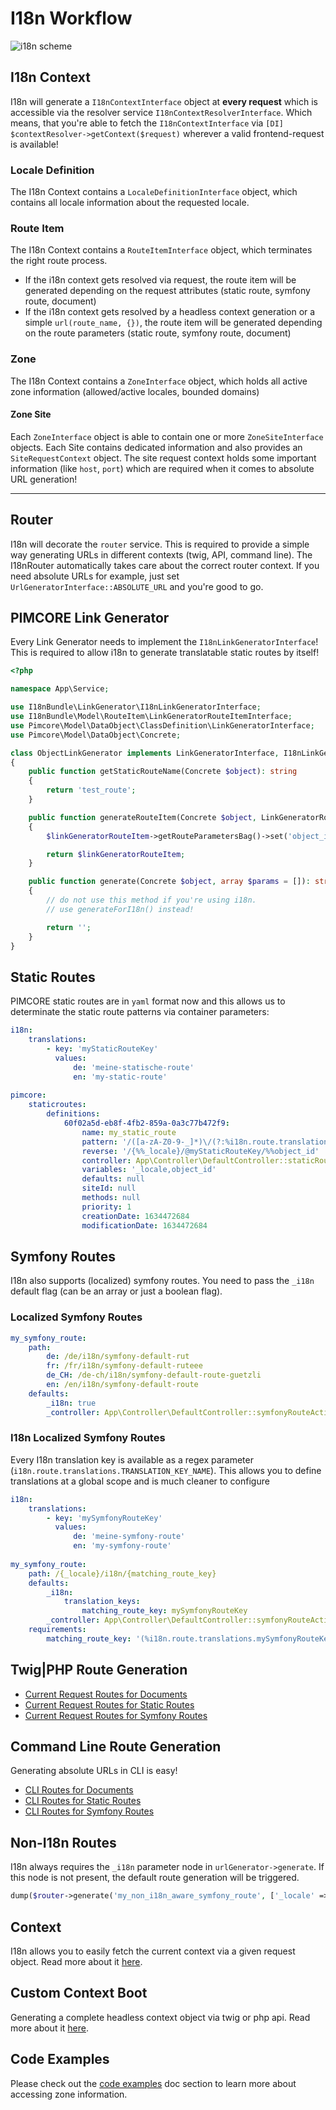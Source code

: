 # I18n Workflow
![i18n scheme](https://user-images.githubusercontent.com/700119/141124503-59576527-e5b1-47b3-a38e-d06e51555bde.png)

## I18n Context
I18n will generate a `I18nContextInterface` object at **every request** which is accessible via the resolver
service `I18nContextResolverInterface`. Which means, that you're able to fetch the `I18nContextInterface`
via `[DI] $contextResolver->getContext($request)` wherever a valid frontend-request is available!

### Locale Definition
The I18n Context contains a `LocaleDefinitionInterface` object, which contains all locale information about the requested locale.

### Route Item
The I18n Context contains a `RouteItemInterface` object, which terminates the right route process.

- If the i18n context gets resolved via request, the route item will be generated depending on the request attributes (static
  route, symfony route, document)
- If the i18n context gets resolved by a headless context generation or a simple `url(route_name, {})`, the route item will be
  generated depending on the route parameters (static route, symfony route, document)

### Zone
The I18n Context contains a `ZoneInterface` object, which holds all active zone information (allowed/active locales, bounded
domains)

#### Zone Site
Each `ZoneInterface` object is able to contain one or more `ZoneSiteInterface` objects. Each Site contains dedicated information
and also provides an `SiteRequestContext` object. The site request context holds some important information (like `host`, `port`)
which are required when it comes to absolute URL generation!

***

## Router
I18n will decorate the `router` service. This is required to provide a simple way generating URLs in different contexts (twig, API, command line).
The I18nRouter automatically takes care about the correct router context. If you need absolute URLs for example, just set `UrlGeneratorInterface::ABSOLUTE_URL` and you're good to go.  

## PIMCORE Link Generator
Every Link Generator needs to implement the `I18nLinkGeneratorInterface`! This is required to allow i18n to generate translatable static routes by itself!

```php
<?php

namespace App\Service;

use I18nBundle\LinkGenerator\I18nLinkGeneratorInterface;
use I18nBundle\Model\RouteItem\LinkGeneratorRouteItemInterface;
use Pimcore\Model\DataObject\ClassDefinition\LinkGeneratorInterface;
use Pimcore\Model\DataObject\Concrete;

class ObjectLinkGenerator implements LinkGeneratorInterface, I18nLinkGeneratorInterface
{
    public function getStaticRouteName(Concrete $object): string
    {
        return 'test_route';
    }

    public function generateRouteItem(Concrete $object, LinkGeneratorRouteItemInterface $linkGeneratorRouteItem): LinkGeneratorRouteItemInterface
    {
        $linkGeneratorRouteItem->getRouteParametersBag()->set('object_id', $object->getId());

        return $linkGeneratorRouteItem;
    }

    public function generate(Concrete $object, array $params = []): string
    {
        // do not use this method if you're using i18n.
        // use generateForI18n() instead!

        return '';
    }
}
```

## Static Routes
PIMCORE static routes are in `yaml` format now and this allows us to determinate the static route patterns via container parameters:

```yaml
i18n:
    translations:
        - key: 'myStaticRouteKey'
          values:
              de: 'meine-statische-route'
              en: 'my-static-route'
              
pimcore:
    staticroutes:
        definitions:
            60f02a5d-eb8f-4fb2-859a-0a3c77b472f9:
                name: my_static_route
                pattern: '/([a-zA-Z0-9-_]*)\/(?:%i18n.route.translations.myStaticRouteKey%)\/(.*?)$/' ## returns (meine-statische-route|my-static-route)
                reverse: '/{%%_locale}/@myStaticRouteKey/%%object_id'
                controller: App\Controller\DefaultController::staticRouteAction
                variables: '_locale,object_id'
                defaults: null
                siteId: null
                methods: null
                priority: 1
                creationDate: 1634472684
                modificationDate: 1634472684
```

## Symfony Routes
I18n also supports (localized) symfony routes. You need to pass the `_i18n` default flag (can be an array or just a boolean flag).

### Localized Symfony Routes
```yaml
my_symfony_route:
    path:
        de: /de/i18n/symfony-default-rut
        fr: /fr/i18n/symfony-default-ruteee
        de_CH: /de-ch/i18n/symfony-default-route-guetzli
        en: /en/i18n/symfony-default-route
    defaults:
        _i18n: true
        _controller: App\Controller\DefaultController::symfonyRouteAction
```

### I18n Localized Symfony Routes
Every I18n translation key is available as a regex parameter (`i18n.route.translations.TRANSLATION_KEY_NAME`).
This allows you to define translations at a global scope and is much cleaner to configure

```yaml
i18n:
    translations:
        - key: 'mySymfonyRouteKey'
          values:
              de: 'meine-symfony-route'
              en: 'my-symfony-route'
              
my_symfony_route:
    path: /{_locale}/i18n/{matching_route_key}
    defaults:
        _i18n:
            translation_keys:
                matching_route_key: mySymfonyRouteKey
        _controller: App\Controller\DefaultController::symfonyRouteAction
    requirements:
        matching_route_key: '(%i18n.route.translations.mySymfonyRouteKey%)' ## returns (meine-symfony-route|my-symfony-route)
```

## Twig|PHP Route Generation
- [Current Request Routes for Documents](./90_DocumentRoutes.md#generating-routes-in-current-request)
- [Current Request Routes for Static Routes](./91_StaticRoutes.md#generating-routes-in-current-request)
- [Current Request Routes for Symfony Routes](./92_SymfonyRoutes.md#generating-routes-in-current-request)

## Command Line Route Generation
Generating absolute URLs in CLI is easy!
- [CLI Routes for Documents](./90_DocumentRoutes.md#generating-routes-in-cli)
- [CLI Routes for Static Routes](./91_StaticRoutes.md#generating-routes-in-cli)
- [CLI Routes for Symfony Routes](./92_SymfonyRoutes.md#generating-routes-in-cli)

## Non-I18n Routes
I18n always requires the `_i18n` parameter node in `urlGenerator->generate`.
If this node is not present, the default route generation will be triggered.

```php
dump($router->generate('my_non_i18n_aware_symfony_route', ['_locale' => 'en'], UrlGeneratorInterface::ABSOLUTE_URL));
```

## Context
I18n allows you to easily fetch the current context via a given request object.
Read more about it [here](21_I18nContext.md#current-context).

## Custom Context Boot
Generating a complete headless context object via twig or php api.
Read more about it [here](21_I18nContext.md#custom-context-look-up).

## Code Examples
Please check out the [code examples](./60_CodeExamples.md) doc section to learn more about accessing zone information.